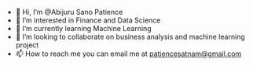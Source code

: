 - 👋 Hi, I’m @Abijuru Sano Patience
- 👀 I’m interested in Finance and Data Science
- 🌱 I’m currently learning Machine Learning
- 💞️ I’m looking to collaborate on business analysis and machine learning project
- 📫 How to reach me you can email me at patiencesatnam@gmail.com

<!---
sanopatience/sanopatience is a ✨ special ✨ repository because its `README.md` (this file) appears on your GitHub profile.
You can click the Preview link to take a look at your changes.
--->
